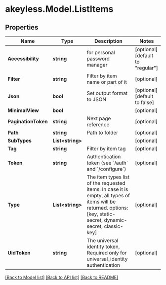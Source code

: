 # akeyless.Model.ListItems

## Properties

Name | Type | Description | Notes
------------ | ------------- | ------------- | -------------
**Accessibility** | **string** | for personal password manager | [optional] [default to "regular"]
**Filter** | **string** | Filter by item name or part of it | [optional] 
**Json** | **bool** | Set output format to JSON | [optional] [default to false]
**MinimalView** | **bool** |  | [optional] 
**PaginationToken** | **string** | Next page reference | [optional] 
**Path** | **string** | Path to folder | [optional] 
**SubTypes** | **List&lt;string&gt;** |  | [optional] 
**Tag** | **string** | Filter by item tag | [optional] 
**Token** | **string** | Authentication token (see &#x60;/auth&#x60; and &#x60;/configure&#x60;) | [optional] 
**Type** | **List&lt;string&gt;** | The item types list of the requested items. In case it is empty, all types of items will be returned. options: [key, static-secret, dynamic-secret, classic-key] | [optional] 
**UidToken** | **string** | The universal identity token, Required only for universal_identity authentication | [optional] 

[[Back to Model list]](../README.md#documentation-for-models) [[Back to API list]](../README.md#documentation-for-api-endpoints) [[Back to README]](../README.md)


